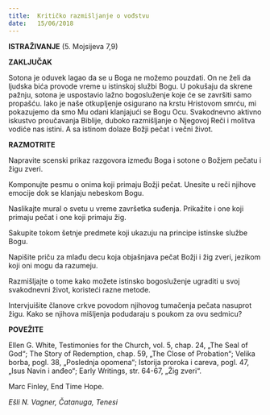 ```yaml
---
title:  Kritičko razmišljanje o vođstvu
date:   15/06/2018
---
```


**ISTRAŽIVANJE** (5. Mojsijeva 7,9)

**ZAKLJUČAK**

Sotona je oduvek lagao da se u Boga ne možemo pouzdati. On ne želi da ljudska bića provode vreme u istinskoj službi Bogu. U pokušaju da skrene pažnju, sotona je uspostavio lažno bogosluženje koje će se završiti samo propašću. Iako je naše otkupljenje osigurano na krstu Hristovom smrću, mi pokazujemo da smo Mu odani klanjajući se Bogu Ocu. Svakodnevno aktivno iskustvo proučavanja Biblije, duboko razmišljanje o Njegovoj Reči i molitva vodiće nas istini. A sa istinom dolaze Božji pečat i večni život.

**RAZMOTRITE**

Napravite scenski prikaz razgovora između Boga i sotone o Božjem pečatu i žigu zveri.

Komponujte pesmu o onima koji primaju Božji pečat. Unesite u reči njihove emocije dok se klanjaju nebeskom Bogu.

Naslikajte mural o svetu u vreme završetka suđenja. Prikažite i one koji primaju pečat i one koji primaju žig.

Sakupite tokom šetnje predmete koji ukazuju na principe istinske službe Bogu.

Napišite priču za mlađu decu koja objašnjava pečat Božji i žig zveri, jezikom koji oni mogu da razumeju.

Razmišljajte o tome kako možete istinsko bogosluženje ugraditi u svoj svakodnevni život, koristeći razne metode.

Intervjuišite članove crkve povodom njihovog tumačenja pečata nasuprot žigu. Kako se njihova mišljenja podudaraju s poukom za ovu sedmicu?

**POVEŽITE**

Ellen G. White, Testimonies for the Church, vol. 5, chap. 24, „The Seal of God“; The Story of Redemption, chap. 59, „The Close of Probation“; Velika borba,  pogl. 38, „Poslednja opomena“; Istorija proroka i careva, pogl. 47, „Isus Navin i anđeo“; Early Writings, str. 64-67, „Žig zveri“.   

Marc Finley, End Time Hope.

*Ešli N. Vagner, Čatanuga, Tenesi*
